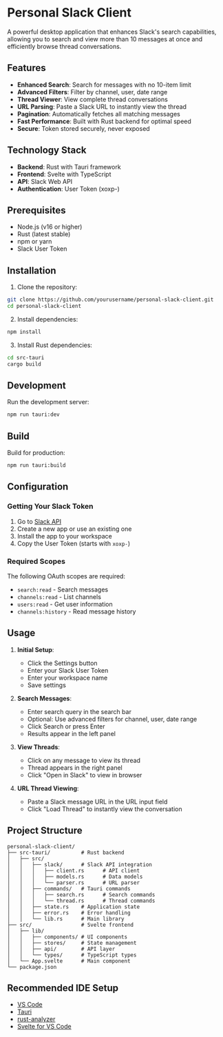 # Personal Slack Client

A powerful desktop application that enhances Slack's search capabilities, allowing you to search and view more than 10 messages at once and efficiently browse thread conversations.

## Features

- **Enhanced Search**: Search for messages with no 10-item limit
- **Advanced Filters**: Filter by channel, user, date range
- **Thread Viewer**: View complete thread conversations
- **URL Parsing**: Paste a Slack URL to instantly view the thread
- **Pagination**: Automatically fetches all matching messages
- **Fast Performance**: Built with Rust backend for optimal speed
- **Secure**: Token stored securely, never exposed

## Technology Stack

- **Backend**: Rust with Tauri framework
- **Frontend**: Svelte with TypeScript
- **API**: Slack Web API
- **Authentication**: User Token (xoxp-)

## Prerequisites

- Node.js (v16 or higher)
- Rust (latest stable)
- npm or yarn
- Slack User Token

## Installation

1. Clone the repository:
```bash
git clone https://github.com/yourusername/personal-slack-client.git
cd personal-slack-client
```

2. Install dependencies:
```bash
npm install
```

3. Install Rust dependencies:
```bash
cd src-tauri
cargo build
```

## Development

Run the development server:
```bash
npm run tauri:dev
```

## Build

Build for production:
```bash
npm run tauri:build
```

## Configuration

### Getting Your Slack Token

1. Go to [Slack API](https://api.slack.com/authentication/token-types#user)
2. Create a new app or use an existing one
3. Install the app to your workspace
4. Copy the User Token (starts with `xoxp-`)

### Required Scopes

The following OAuth scopes are required:
- `search:read` - Search messages
- `channels:read` - List channels
- `users:read` - Get user information
- `channels:history` - Read message history

## Usage

1. **Initial Setup**:
   - Click the Settings button
   - Enter your Slack User Token
   - Enter your workspace name
   - Save settings

2. **Search Messages**:
   - Enter search query in the search bar
   - Optional: Use advanced filters for channel, user, date range
   - Click Search or press Enter
   - Results appear in the left panel

3. **View Threads**:
   - Click on any message to view its thread
   - Thread appears in the right panel
   - Click "Open in Slack" to view in browser

4. **URL Thread Viewing**:
   - Paste a Slack message URL in the URL input field
   - Click "Load Thread" to instantly view the conversation

## Project Structure

```
personal-slack-client/
├── src-tauri/          # Rust backend
│   ├── src/
│   │   ├── slack/      # Slack API integration
│   │   │   ├── client.rs      # API client
│   │   │   ├── models.rs      # Data models
│   │   │   └── parser.rs      # URL parser
│   │   ├── commands/   # Tauri commands
│   │   │   ├── search.rs      # Search commands
│   │   │   └── thread.rs      # Thread commands
│   │   ├── state.rs    # Application state
│   │   ├── error.rs    # Error handling
│   │   └── lib.rs      # Main library
├── src/                # Svelte frontend
│   ├── lib/
│   │   ├── components/ # UI components
│   │   ├── stores/     # State management
│   │   ├── api/        # API layer
│   │   └── types/      # TypeScript types
│   └── App.svelte      # Main component
└── package.json
```

## Recommended IDE Setup

- [VS Code](https://code.visualstudio.com/) 
- [Tauri](https://marketplace.visualstudio.com/items?itemName=tauri-apps.tauri-vscode) 
- [rust-analyzer](https://marketplace.visualstudio.com/items?itemName=rust-lang.rust-analyzer)
- [Svelte for VS Code](https://marketplace.visualstudio.com/items?itemName=svelte.svelte-vscode)
